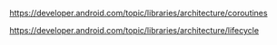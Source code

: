 

https://developer.android.com/topic/libraries/architecture/coroutines

https://developer.android.com/topic/libraries/architecture/lifecycle

